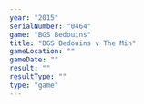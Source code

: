 ```yaml
---
year: "2015"
serialNumber: "0464" 
game: "BGS Bedouins"
title: "BGS Bedouins v The Min"
gameLocation: ""
gameDate: ""
result: ""
resultType: ""
type: "game"
---
```

